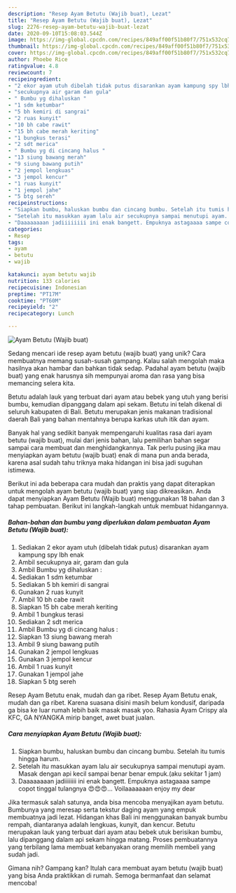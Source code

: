 ```yaml
---
description: "Resep Ayam Betutu (Wajib buat), Lezat"
title: "Resep Ayam Betutu (Wajib buat), Lezat"
slug: 2276-resep-ayam-betutu-wajib-buat-lezat
date: 2020-09-10T15:08:03.544Z
image: https://img-global.cpcdn.com/recipes/849aff00f51b80f7/751x532cq70/ayam-betutu-wajib-buat-foto-resep-utama.jpg
thumbnail: https://img-global.cpcdn.com/recipes/849aff00f51b80f7/751x532cq70/ayam-betutu-wajib-buat-foto-resep-utama.jpg
cover: https://img-global.cpcdn.com/recipes/849aff00f51b80f7/751x532cq70/ayam-betutu-wajib-buat-foto-resep-utama.jpg
author: Phoebe Rice
ratingvalue: 4.8
reviewcount: 7
recipeingredient:
- "2 ekor ayam utuh dibelah tidak putus disarankan ayam kampung spy lbh enak"
- "secukupnya air garam dan gula"
- " Bumbu yg dihaluskan "
- "1 sdm ketumbar"
- "5 bh kemiri di sangrai"
- "2 ruas kunyit"
- "10 bh cabe rawit"
- "15 bh cabe merah keriting"
- "1 bungkus terasi"
- "2 sdt merica"
- " Bumbu yg di cincang halus "
- "13 siung bawang merah"
- "9 siung bawang putih"
- "2 jempol lengkuas"
- "3 jempol kencur"
- "1 ruas kunyit"
- "1 jempol jahe"
- "5 btg sereh"
recipeinstructions:
- "Siapkan bumbu, haluskan bumbu dan cincang bumbu. Setelah itu tumis hingga harum."
- "Setelah itu masukkan ayam lalu air secukupnya sampai menutupi ayam. Masak dengan api kecil sampai benar benar empuk.(aku sekitar 1 jam)"
- "Daaaaaaaan jadiiiiiiii ini enak bangett. Empuknya astagaaaa sampe copot tinggal tulangnya 😍😍😍... Voilaaaaaaan enjoy my dear"
categories:
- Resep
tags:
- ayam
- betutu
- wajib

katakunci: ayam betutu wajib 
nutrition: 133 calories
recipecuisine: Indonesian
preptime: "PT17M"
cooktime: "PT60M"
recipeyield: "2"
recipecategory: Lunch

---
```



![Ayam Betutu (Wajib buat)](https://img-global.cpcdn.com/recipes/849aff00f51b80f7/751x532cq70/ayam-betutu-wajib-buat-foto-resep-utama.jpg)

Sedang mencari ide resep ayam betutu (wajib buat) yang unik? Cara membuatnya memang susah-susah gampang. Kalau salah mengolah maka hasilnya akan hambar dan bahkan tidak sedap. Padahal ayam betutu (wajib buat) yang enak harusnya sih mempunyai aroma dan rasa yang bisa memancing selera kita.

Betutu adalah lauk yang terbuat dari ayam atau bebek yang utuh yang berisi bumbu, kemudian dipanggang dalam api sekam. Betutu ini telah dikenal di seluruh kabupaten di Bali. Betutu merupakan jenis makanan tradisional daerah Bali yang bahan mentahnya berupa karkas utuh itik dan ayam.

Banyak hal yang sedikit banyak mempengaruhi kualitas rasa dari ayam betutu (wajib buat), mulai dari jenis bahan, lalu pemilihan bahan segar sampai cara membuat dan menghidangkannya. Tak perlu pusing jika mau menyiapkan ayam betutu (wajib buat) enak di mana pun anda berada, karena asal sudah tahu triknya maka hidangan ini bisa jadi suguhan istimewa.


Berikut ini ada beberapa cara mudah dan praktis yang dapat diterapkan untuk mengolah ayam betutu (wajib buat) yang siap dikreasikan. Anda dapat menyiapkan Ayam Betutu (Wajib buat) menggunakan 18 bahan dan 3 tahap pembuatan. Berikut ini langkah-langkah untuk membuat hidangannya.

<!--inarticleads1-->

##### Bahan-bahan dan bumbu yang diperlukan dalam pembuatan Ayam Betutu (Wajib buat):

1. Sediakan 2 ekor ayam utuh (dibelah tidak putus) disarankan ayam kampung spy lbh enak
1. Ambil secukupnya air, garam dan gula
1. Ambil  Bumbu yg dihaluskan :
1. Sediakan 1 sdm ketumbar
1. Sediakan 5 bh kemiri di sangrai
1. Gunakan 2 ruas kunyit
1. Ambil 10 bh cabe rawit
1. Siapkan 15 bh cabe merah keriting
1. Ambil 1 bungkus terasi
1. Sediakan 2 sdt merica
1. Ambil  Bumbu yg di cincang halus :
1. Siapkan 13 siung bawang merah
1. Ambil 9 siung bawang putih
1. Gunakan 2 jempol lengkuas
1. Gunakan 3 jempol kencur
1. Ambil 1 ruas kunyit
1. Gunakan 1 jempol jahe
1. Siapkan 5 btg sereh


Resep Ayam Betutu enak, mudah dan ga ribet. Resep Ayam Betutu enak, mudah dan ga ribet. Karena suasana disini masih belum kondusif, daripada ga bisa ke luar rumah lebih baik masak masak yoo. Rahasia Ayam Crispy ala KFC, GA NYANGKA mirip banget, awet buat jualan. 

<!--inarticleads2-->

##### Cara menyiapkan Ayam Betutu (Wajib buat):

1. Siapkan bumbu, haluskan bumbu dan cincang bumbu. Setelah itu tumis hingga harum.
1. Setelah itu masukkan ayam lalu air secukupnya sampai menutupi ayam. Masak dengan api kecil sampai benar benar empuk.(aku sekitar 1 jam)
1. Daaaaaaaan jadiiiiiiii ini enak bangett. Empuknya astagaaaa sampe copot tinggal tulangnya 😍😍😍... Voilaaaaaaan enjoy my dear


Jika termasuk salah satunya, anda bisa mencoba menyajikan ayam betutu. Bumbunya yang meresap serta tekstur daging ayam yang empuk membuatnya jadi lezat. Hidangan khas Bali ini menggunakan banyak bumbu rempah, diantaranya adalah lengkuas, kunyit, dan kencur. Betutu merupakan lauk yang terbuat dari ayam atau bebek utuk berisikan bumbu, lalu dipanggang dalam api sekam hingga matang. Proses pembuatannya yang terbilang lama membuat kebanyakan orang memilih membeli yang sudah jadi. 

Gimana nih? Gampang kan? Itulah cara membuat ayam betutu (wajib buat) yang bisa Anda praktikkan di rumah. Semoga bermanfaat dan selamat mencoba!
